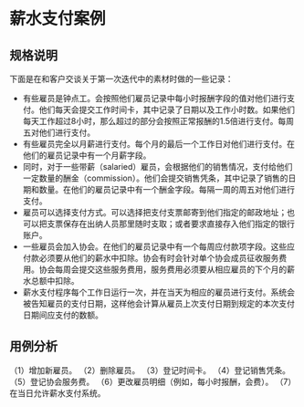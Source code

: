 # 薪水支付案例

## 规格说明

下面是在和客户交谈关于第一次迭代中的素材时做的一些记录：

* 有些雇员是钟点工。会按照他们雇员记录中每小时报酬字段的值对他们进行支付。他们每天会提交工作时间卡，其中记录了日期以及工作小时数。如果他们每天工作超过8小时，那么超过的部分会按照正常报酬的1.5倍进行支付。每周五对他们进行支付。
* 有些雇员完全以月薪进行支付。每个月的最后一个工作日对他们进行支付。在他们的雇员记录中有一个月薪字段。
* 同时，对于一些带薪（salaried）雇员，会根据他们的销售情况，支付给他们一定数量的酬金（commission）。他们会提交销售凭条，其中记录了销售的日期和数量。在他们的雇员记录中有一个酬金字段。每隔一周的周五对他们进行支付。
* 雇员可以选择支付方式。可以选择把支付支票邮寄到他们指定的邮政地址；也可以把支票保存在出纳人员那里随时支取；或者要求直接存入他们指定的银行账户。
* 一些雇员会加入协会。在他们的雇员记录中有一个每周应付款项字段。这些应付款必须要从他们的薪水中扣除。协会有时会针对单个协会成员征收服务费用。协会每周会提交这些服务费用，服务费用必须要从相应雇员的下个月的薪水总额中扣除。
* 薪水支付程序每个工作日运行一次，并在当天为相应的雇员进行支付。系统会被告知雇员的支付日期，这样他会计算从雇员上次支付日期到规定的本次支付日期间应支付的数额。

## 用例分析

（1）增加新雇员。
（2）删除雇员。
（3）登记时间卡。
（4）登记销售凭条。
（5）登记协会服务费。
（6）更改雇员明细（例如，每小时报酬，会费）。
（7）在当日允许薪水支付系统。

